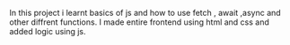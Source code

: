 In this project i learnt basics of js and how to use fetch , await ,async and other diffrent functions.
I made entire frontend using html and css and added logic using js.
